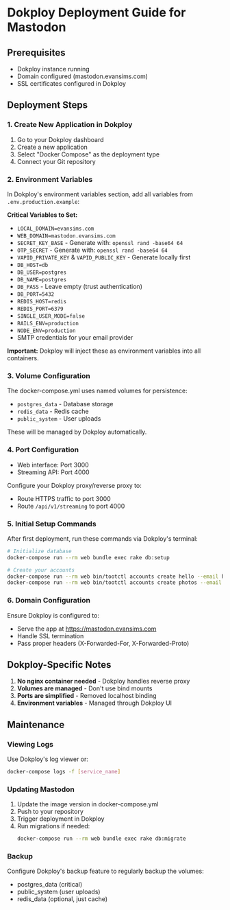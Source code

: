 # Dokploy Deployment Guide for Mastodon

## Prerequisites
- Dokploy instance running
- Domain configured (mastodon.evansims.com)
- SSL certificates configured in Dokploy

## Deployment Steps

### 1. Create New Application in Dokploy
1. Go to your Dokploy dashboard
2. Create a new application
3. Select "Docker Compose" as the deployment type
4. Connect your Git repository

### 2. Environment Variables
In Dokploy's environment variables section, add all variables from `.env.production.example`:

**Critical Variables to Set:**
- `LOCAL_DOMAIN=evansims.com`
- `WEB_DOMAIN=mastodon.evansims.com`
- `SECRET_KEY_BASE` - Generate with: `openssl rand -base64 64`
- `OTP_SECRET` - Generate with: `openssl rand -base64 64`
- `VAPID_PRIVATE_KEY` & `VAPID_PUBLIC_KEY` - Generate locally first
- `DB_HOST=db`
- `DB_USER=postgres`
- `DB_NAME=postgres`
- `DB_PASS` - Leave empty (trust authentication)
- `DB_PORT=5432`
- `REDIS_HOST=redis`
- `REDIS_PORT=6379`
- `SINGLE_USER_MODE=false`
- `RAILS_ENV=production`
- `NODE_ENV=production`
- SMTP credentials for your email provider

**Important:** Dokploy will inject these as environment variables into all containers.

### 3. Volume Configuration
The docker-compose.yml uses named volumes for persistence:
- `postgres_data` - Database storage
- `redis_data` - Redis cache
- `public_system` - User uploads

These will be managed by Dokploy automatically.

### 4. Port Configuration
- Web interface: Port 3000
- Streaming API: Port 4000

Configure your Dokploy proxy/reverse proxy to:
- Route HTTPS traffic to port 3000
- Route `/api/v1/streaming` to port 4000

### 5. Initial Setup Commands
After first deployment, run these commands via Dokploy's terminal:

```bash
# Initialize database
docker-compose run --rm web bundle exec rake db:setup

# Create your accounts
docker-compose run --rm web bin/tootctl accounts create hello --email hello@evansims.com --confirmed --role Owner
docker-compose run --rm web bin/tootctl accounts create photos --email photos@evansims.com --confirmed --role Moderator
```

### 6. Domain Configuration
Ensure Dokploy is configured to:
- Serve the app at https://mastodon.evansims.com
- Handle SSL termination
- Pass proper headers (X-Forwarded-For, X-Forwarded-Proto)

## Dokploy-Specific Notes

1. **No nginx container needed** - Dokploy handles reverse proxy
2. **Volumes are managed** - Don't use bind mounts
3. **Ports are simplified** - Removed localhost binding
4. **Environment variables** - Managed through Dokploy UI

## Maintenance

### Viewing Logs
Use Dokploy's log viewer or:
```bash
docker-compose logs -f [service_name]
```

### Updating Mastodon
1. Update the image version in docker-compose.yml
2. Push to your repository
3. Trigger deployment in Dokploy
4. Run migrations if needed:
   ```bash
   docker-compose run --rm web bundle exec rake db:migrate
   ```

### Backup
Configure Dokploy's backup feature to regularly backup the volumes:
- postgres_data (critical)
- public_system (user uploads)
- redis_data (optional, just cache)